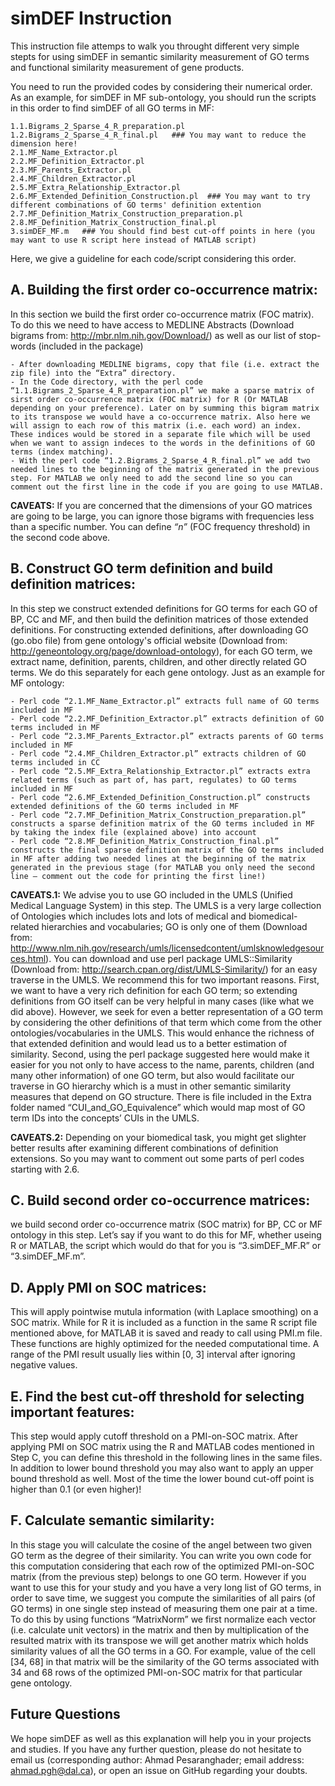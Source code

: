 
# simDEF Instruction

This instruction file attemps to walk you throught different very simple stepts for using simDEF in semantic similarity measurement of GO terms and functional similarity measurement of gene products.

You need to run the provided codes by considering their numerical order. As an example, for simDEF in MF sub-ontology, you should run the scripts in this order to find simDEF of all GO terms in MF:

	1.1.Bigrams_2_Sparse_4_R_preparation.pl
	1.2.Bigrams_2_Sparse_4_R_final.pl	### You may want to reduce the dimension here!
	2.1.MF_Name_Extractor.pl
	2.2.MF_Definition_Extractor.pl
	2.3.MF_Parents_Extractor.pl
	2.4.MF_Children_Extractor.pl
	2.5.MF_Extra_Relationship_Extractor.pl
	2.6.MF_Extended_Definition_Construction.pl	### You may want to try different combinations of GO terms' definition extention
	2.7.MF_Definition_Matrix_Construction_preparation.pl
	2.8.MF_Definition_Matrix_Construction_final.pl
	3.simDEF_MF.m	### You should find best cut-off points in here (you may want to use R script here instead of MATLAB script)

	
Here, we give a guideline for each code/script considering this order.

## A. Building the first order co-occurrence matrix: 

In this section we build the first order co-occurrence matrix (FOC matrix). To do this we need to have access to MEDLINE Abstracts (Download bigrams from: http://mbr.nlm.nih.gov/Download/) as well as our list of stop-words (included in the package)

	- After downloading MEDLINE bigrams, copy that file (i.e. extract the zip file) into the “Extra” directory.
	- In the Code directory, with the perl code “1.1.Bigrams_2_Sparse_4_R_preparation.pl” we make a sparse matrix of sirst order co-occurrence matrix (FOC matrix) for R (Or MATLAB depending on your preference). Later on by summing this bigram matrix to its transpose we would have a co-occurrence matrix. Also here we will assign to each row of this matrix (i.e. each word) an index. These indices would be stored in a separate file which will be used when we want to assign indeces to the words in the definitions of GO terms (index matching).
	- With the perl code “1.2.Bigrams_2_Sparse_4_R_final.pl” we add two needed lines to the beginning of the matrix generated in the previous step. For MATLAB we only need to add the second line so you can comment out the first line in the code if you are going to use MATLAB.

**CAVEATS:** If you are concerned that the dimensions of your GO matrices are going to be large, you can ignore those bigrams with frequencies less than a specific number. You can define _“n”_ (FOC frequency threshold) in the second code above. 

## B. Construct GO term definition and build definition matrices: 

In this step we construct extended definitions for GO terms for each GO of BP, CC and MF, and then build the definition matrices of those extended definitions. For constructing extended definitions, after downloading GO (go.obo file) from gene ontology's official website (Download from: http://geneontology.org/page/download-ontology), for each GO term, we extract name, definition, parents, children, and other directly related GO terms. We do this separately for each gene ontology. Just as an example for MF ontology: 

	- Perl code “2.1.MF_Name_Extractor.pl” extracts full name of GO terms included in MF
	- Perl code “2.2.MF_Definition_Extractor.pl” extracts definition of GO terms included in MF
	- Perl code “2.3.MF_Parents_Extractor.pl” extracts parents of GO terms included in MF
	- Perl code “2.4.MF_Children_Extractor.pl” extracts children of GO terms included in CC
	- Perl code “2.5.MF_Extra_Relationship_Extractor.pl” extracts extra related terms (such as part of, has part, regulates) to GO terms included in MF
	- Perl code “2.6.MF_Extended_Definition_Construction.pl” constructs extended definitions of the GO terms included in MF
	- Perl code “2.7.MF_Definition_Matrix_Construction_preparation.pl” constructs a sparse definition matrix of the GO terms included in MF by taking the index file (explained above) into account
	- Perl code “2.8.MF_Definition_Matrix_Construction_final.pl” constructs the final sparse definition matrix of the GO terms included in MF after adding two needed lines at the beginning of the matrix generated in the previous stage (for MATLAB you only need the second line – comment out the code for printing the first line!)

**CAVEATS.1:** We advise you to use GO included in the UMLS (Unified Medical Language System) in this step. The UMLS is a very large collection of Ontologies which includes lots and lots of medical and biomedical-related hierarchies and vocabularies; GO is only one of them (Download from: http://www.nlm.nih.gov/research/umls/licensedcontent/umlsknowledgesources.html). You can download and use perl package UMLS::Similarity (Download from: http://search.cpan.org/dist/UMLS-Similarity/) for an easy traverse in the UMLS. We recommend this for two important reasons. First, we want to have a very rich definition for each GO term; so extending definitions from GO itself can be very helpful in many cases (like what we did above). However, we seek for even a better representation of a GO term by considering the other definitions of that term which come from the other ontologies/vocabularies in the UMLS. This would enhance the richness of that extended definition and would lead us to a better estimation of similarity. Second, using the perl package suggested here would make it easier for you not only to have access to the name, parents, children (and many other information) of one GO term, but also would facilitate our traverse in GO hierarchy which is a must in other semantic similarity measures that depend on GO structure. There is file included in the Extra folder named “CUI_and_GO_Equivalence” which would map most of GO term IDs into the concepts’ CUIs in the UMLS. 

**CAVEATS.2:** Depending on your biomedical task, you might get slighter better results after examining different combinations of definition extensions. So you may want to comment out some parts of perl codes starting with 2.6.
    
## C. Build second order co-occurrence matrices: 

we build second order co-occurrence matrix (SOC matrix) for BP, CC or MF ontology in this step. Let’s say if you want to do this for MF, whether useing R or MATLAB, the script which would do that for you is “3.simDEF_MF.R” or “3.simDEF_MF.m”.

## D. Apply PMI on SOC matrices: 

This will apply pointwise mutula information (with Laplace smoothing) on a SOC matrix. While for R it is included as a function in the same R script file mentioned above, for MATLAB it is saved and ready to call using PMI.m file. These functions are highly optimized for the needed computational time. A range of the PMI result usually lies within [0, 3] interval after ignoring negative values.

## E. Find the best cut-off threshold for selecting important features: 

This step would apply cutoff threshold on a PMI-on-SOC matrix. After applying PMI on SOC matrix using the R and MATLAB codes mentioned in Step C, you can define this threshold in the following lines in the same files. In addition to lower bound threshold you may also want to apply an upper bound threshold as well. Most of the time the lower bound cut-off point is higher than 0.1 (or even higher)!
 
## F. Calculate semantic similarity: 

In this stage you will calculate the cosine of the angel between two given GO term as the degree of their similarity. You can write you own code for this computation considering that each row of the optimized PMI-on-SOC matrix (from the previous step) belongs to one GO term. However if you want to use this for your study and you have a very long list of GO terms, in order to save time, we suggest you compute the similarities of all pairs (of GO terms) in one single step instead of measuring them one pair at a time. To do this by using functions “MatrixNorm” we first normalize each vector (i.e. calculate unit vectors) in the matrix and then by multiplication of the resulted matrix with its transpose we will get another matrix which holds similarity values of all the GO terms in a GO. For example, value of the cell [34, 68] in that matrix will be the similarity of the GO terms associated with 34 and 68 rows of the optimized PMI-on-SOC matrix for that particular gene ontology.

## Future Questions

We hope simDEF as well as this explanation will help you in your projects and studies. If you have any further question, please do not hesitate to email us (corresponding author: Ahmad Pesaranghader; email address: ahmad.pgh@dal.ca), or open an issue on GitHub regarding your doubts.
